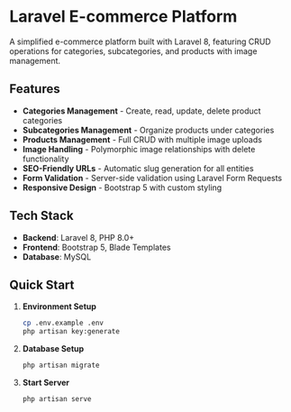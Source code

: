 # Laravel E-commerce Platform

A simplified e-commerce platform built with Laravel 8, featuring CRUD operations for categories, subcategories, and products with image management.

## Features

- **Categories Management** - Create, read, update, delete product categories
- **Subcategories Management** - Organize products under categories
- **Products Management** - Full CRUD with multiple image uploads
- **Image Handling** - Polymorphic image relationships with delete functionality
- **SEO-Friendly URLs** - Automatic slug generation for all entities
- **Form Validation** - Server-side validation using Laravel Form Requests
- **Responsive Design** - Bootstrap 5 with custom styling

## Tech Stack

- **Backend**: Laravel 8, PHP 8.0+
- **Frontend**: Bootstrap 5, Blade Templates
- **Database**: MySQL

## Quick Start

1. **Environment Setup**
   ```bash
   cp .env.example .env
   php artisan key:generate
   ```

2. **Database Setup**
   ```bash
   php artisan migrate
   ```

3. **Start Server**
   ```bash
   php artisan serve
   ```
